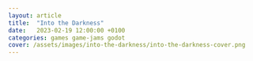 ```yaml
---
layout: article
title:  "Into the Darkness"
date:   2023-02-19 12:00:00 +0100
categories: games game-jams godot
cover: /assets/images/into-the-darkness/into-the-darkness-cover.png
---
```


